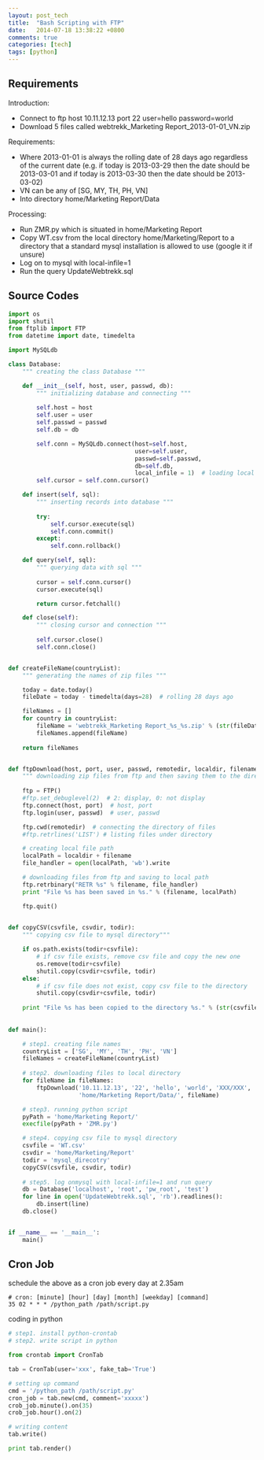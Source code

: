 ```yaml
---
layout: post_tech
title:  "Bash Scripting with FTP" 
date:   2014-07-18 13:38:22 +0800
comments: true
categories: [tech]
tags: [python]
---
```


## Requirements

Introduction:

- Connect to ftp host 10.11.12.13 port 22 user=hello password=world
- Download 5 files called webtrekk_Marketing Report_2013-01-01_VN.zip

Requirements:

- Where 2013-01-01 is always the rolling date of 28 days ago regardless of the current date (e.g. if today is 2013-03-29 then the date should be 2013-03-01 and if today is 2013-03-30 then the date should be 2013-03-02)
- VN can be any of [SG, MY, TH, PH, VN]
- Into directory home/Marketing Report/Data

Processing:

- Run ZMR.py which is situated in home/Marketing Report
- Copy WT.csv from the local directory home/Marketing/Report to a directory that a standard mysql installation is allowed to use (google it if unsure)
- Log on to mysql with local-infile=1
- Run the query UpdateWebtrekk.sql


## Source Codes

```python
import os
import shutil
from ftplib import FTP
from datetime import date, timedelta

import MySQLdb

class Database:
    """ creating the class Database """

    def __init__(self, host, user, passwd, db):
        """ initializing database and connecting """
        
        self.host = host
        self.user = user
        self.passwd = passwd
        self.db = db

        self.conn = MySQLdb.connect(host=self.host, 
                                    user=self.user, 
                                    passwd=self.passwd, 
                                    db=self.db, 
                                    local_infile = 1)  # loading local file allowed
        self.cursor = self.conn.cursor()

    def insert(self, sql):
        """ inserting records into database """
        
        try:
            self.cursor.execute(sql)
            self.conn.commit()
        except:
            self.conn.rollback()

    def query(self, sql):
        """ querying data with sql """
        
        cursor = self.conn.cursor()
        cursor.execute(sql)

        return cursor.fetchall()

    def close(self):
        """ closing cursor and connection """
        
        self.cursor.close()
        self.conn.close()


def createFileName(countryList):
    """ generating the names of zip files """

    today = date.today()
    fileDate = today - timedelta(days=28)  # rolling 28 days ago

    fileNames = []
    for country in countryList:
        fileName = 'webtrekk_Marketing Report_%s_%s.zip' % (str(fileDate), str(country))
        fileNames.append(fileName)
    
    return fileNames


def ftpDownload(host, port, user, passwd, remotedir, localdir, filename):
    """ downloading zip files from ftp and then saving them to the directory """
    
    ftp = FTP()
    #ftp.set_debuglevel(2)  # 2: display, 0: not display
    ftp.connect(host, port)  # host, port
    ftp.login(user, passwd)  # user, passwd

    ftp.cwd(remotedir)  # connecting the directory of files
    #ftp.retrlines('LIST') # listing files under directory

    # creating local file path
    localPath = localdir + filename
    file_handler = open(localPath, 'wb').write

    # downloading files from ftp and saving to local path
    ftp.retrbinary("RETR %s" % filename, file_handler)
    print "File %s has been saved in %s." % (filename, localPath)

    ftp.quit()

    
def copyCSV(csvfile, csvdir, todir):
    """ copying csv file to mysql directory"""

    if os.path.exists(todir+csvfile):
        # if csv file exists, remove csv file and copy the new one
        os.remove(todir+csvfile)
        shutil.copy(csvdir+csvfile, todir)
    else:
        # if csv file does not exist, copy csv file to the directory
        shutil.copy(csvdir+csvfile, todir)
    
    print "File %s has been copied to the directory %s." % (str(csvfile), str(todir))
    
    
def main():

    # step1. creating file names
    countryList = ['SG', 'MY', 'TH', 'PH', 'VN']
    fileNames = createFileName(countryList)
    
    # step2. downloading files to local directory
    for fileName in fileNames:
        ftpDownload('10.11.12.13', '22', 'hello', 'world', 'XXX/XXX', 
                    'home/Marketing Report/Data/', fileName)

    # step3. running python script
    pyPath = 'home/Marketing Report/'
    execfile(pyPath + 'ZMR.py')

    # step4. copying csv file to mysql directory
    csvfile = 'WT.csv'
    csvdir = 'home/Marketing/Report'
    todir = 'mysql_direcotry'
    copyCSV(csvfile, csvdir, todir)
    
    # step5. log onmysql with local-infile=1 and run query
    db = Database('localhost', 'root', 'pw_root', 'test')
    for line in open('UpdateWebtrekk.sql', 'rb').readlines():
        db.insert(line)
    db.close()    


if __name__ == '__main__':
    main()
```


## Cron Job

schedule the above as a cron job every day at 2.35am

```
# cron: [minute] [hour] [day] [month] [weekday] [command] 
35 02 * * * /python_path /path/script.py
```

coding in python

```python
# step1. install python-crontab
# step2. write script in python

from crontab import CronTab

tab = CronTab(user='xxx', fake_tab='True')

# setting up command
cmd = '/python_path /path/script.py'
cron_job = tab.new(cmd, comment='xxxxx')
crob_job.minute().on(35)
crob_job.hour().on(2)

# writing content
tab.write()

print tab.render()
```
